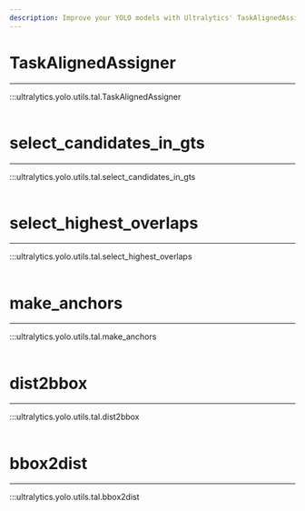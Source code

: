 ```yaml
---
description: Improve your YOLO models with Ultralytics' TaskAlignedAssigner, select_highest_overlaps, and dist2bbox utilities. Streamline your workflow today.
---
```


# TaskAlignedAssigner
---
:::ultralytics.yolo.utils.tal.TaskAlignedAssigner
<br><br>

# select_candidates_in_gts
---
:::ultralytics.yolo.utils.tal.select_candidates_in_gts
<br><br>

# select_highest_overlaps
---
:::ultralytics.yolo.utils.tal.select_highest_overlaps
<br><br>

# make_anchors
---
:::ultralytics.yolo.utils.tal.make_anchors
<br><br>

# dist2bbox
---
:::ultralytics.yolo.utils.tal.dist2bbox
<br><br>

# bbox2dist
---
:::ultralytics.yolo.utils.tal.bbox2dist
<br><br>